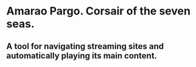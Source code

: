 # Amarao Pargo. Corsair of the seven seas.

## A tool for navigating streaming sites and automatically playing its main content.